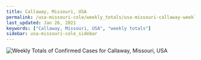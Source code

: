 ```yaml
---
title: Callaway, Missouri, USA
permalink: /usa-missouri-cole/weekly_totals/usa-missouri-callaway-weekly_totals.html
last_updated: Jan 26, 2021
keywords: ["Callaway, Missouri, USA", "weekly totals"]
sidebar: usa-missouri-cole_sidebar
---
```


![Weekly Totals of Confirmed Cases for Callaway, Missouri, USA](/covid_tracker/images/graphs/usa-missouri-callaway-weekly_totals_graph.png)
